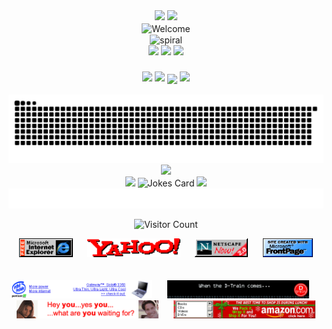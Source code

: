<div width="100%" align="center">
<img src="https://www.cameronsworld.net/img/content/32/1.png"/>
<img src="https://www.cameronsworld.net/img/content/32/1.png"/>
</div>
<div align="center">
<img src="https://www.cameronsworld.net/img/content/33/6.gif" alt="Welcome" align="center">
</div>
<div align="center">
<img src="https://www.cameronsworld.net/img/content/21/32.gif" alt="spiral" align="center">
</div>


<div align="center">
  <img src="https://www.cameronsworld.net/img/content/19/28.gif"/>
  <img src="https://raw.githubusercontent.com/kshitijsubedi/kshitijsubedi/main/hello.gif" />
  <img src="https://www.cameronsworld.net/img/content/19/28.gif"/>
</div>
<h3 align="center">
  <img src="https://www.cameronsworld.net/img/content/15/row-2/7.gif" />
  <img src="https://www.cameronsworld.net/img/content/23/frame-6/1.gif" />
  <img src="https://www.cameronsworld.net/img/content/20/26.gif" align="center">
  <img src="https://www.cameronsworld.net/img/content/4/14.gif" />
</h3>
<div align="center">
<picture>
  <source media="(prefers-color-scheme: dark)" srcset="https://raw.githubusercontent.com/kshitijsubedi/kshitijsubedi/output/github-contribution-grid-snake-dark.svg" />
  <source media="(prefers-color-scheme: light)" srcset="https://raw.githubusercontent.com/kshitijsubedi/kshitijsubedi/output/github-contribution-grid-snake.svg" />
  <img alt="github-snake" src="https://raw.githubusercontent.com/kshitijsubedi/kshitijsubedi/output/github-contribution-grid-snake.svg" />
</picture>
</div>

<div align="center">
<img src="https://www.cameronsworld.net/img/content/26/container/7.png"/>
</div>
<!-- Footer -->

<div align="center">
  <img src="https://www.cameronsworld.net/img/content/25/14.gif" />
<img src="https://readme-jokes.vercel.app/api?hideBorder" alt="Jokes Card" />

<img src="https://www.cameronsworld.net/img/content/25/6.gif" />
<br />
<img src="https://raw.githubusercontent.com/kshitijsubedi/kshitijsubedi/main/assets/marquee.svg" />

![Visitor Count](https://profile-counter.glitch.me/kshitijsubedi/count.svg)


<img src="https://raw.githubusercontent.com/kshitijsubedi/kshitijsubedi/main/assets/FreeInternetExplorerBadge.gif" height="30" />
<!-- "margin-right: whatever;" -->
<span>&nbsp;&nbsp;&nbsp;&nbsp;</span>  
<img src="https://raw.githubusercontent.com/kshitijsubedi/kshitijsubedi/main/assets/YahooBadge.gif" height="30" />
<span>&nbsp;&nbsp;&nbsp;&nbsp;</span>  
<img src="https://raw.githubusercontent.com/kshitijsubedi/kshitijsubedi/main/assets/NestscapeNow2.0EnhancedBadge.gif" height="30" />
<span>&nbsp;&nbsp;&nbsp;&nbsp;</span>  
<img src="https://raw.githubusercontent.com/kshitijsubedi/kshitijsubedi/main/assets/frontpage-1996.gif" height="30" />

</div>
<br/>
<br/>
<div width="100%" align="center">
<img width="45%" src="https://raw.githubusercontent.com/kshitijsubedi/kshitijsubedi/main/assets/pentium-1999.gif" />
  <span>&nbsp;&nbsp;&nbsp;&nbsp;</span>  
<img width="45%" src="https://raw.githubusercontent.com/kshitijsubedi/kshitijsubedi/main/assets/panasonic-1998.gif" />
  <span>&nbsp;&nbsp;&nbsp;&nbsp;</span>  
<img width="45%" src="https://raw.githubusercontent.com/kshitijsubedi/kshitijsubedi/main/assets/match-com-2000.gif" />
  <span>&nbsp;&nbsp;&nbsp;&nbsp;</span>  
<img width="45%" src="https://raw.githubusercontent.com/kshitijsubedi/kshitijsubedi/main/assets/amazon-2000.gif" />
</div>
